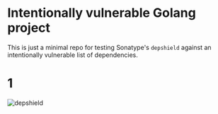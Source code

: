 # Intentionally vulnerable Golang project

This is just a minimal repo for testing Sonatype's `depshield` against an intentionally vulnerable list of 
dependencies.

# 1
![depshield](https://depshield-ci.depshield.sonatype.org/badges/depshield-ci/DepShield-Go-Testing-2/depshield.svg)
